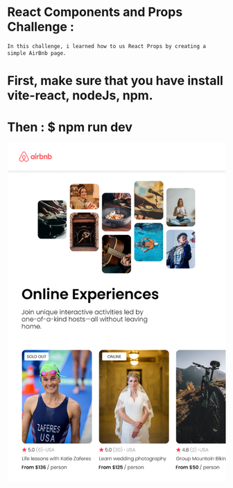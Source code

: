 # React Components and Props Challenge :

	In this challenge, i learned how to us React Props by creating a simple AirBnb page.

# First, make sure that you have install vite-react, nodeJs, npm.

# Then : $ npm run dev



![Design preview for challenge](./public/images/AirBnb_Experiences.png)